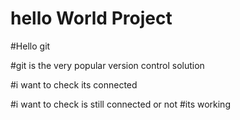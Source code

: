 # hello World Project

#Hello git

#git is the very popular version control solution

#i want to check its connected

#i want to check is still connected or not
#its working
